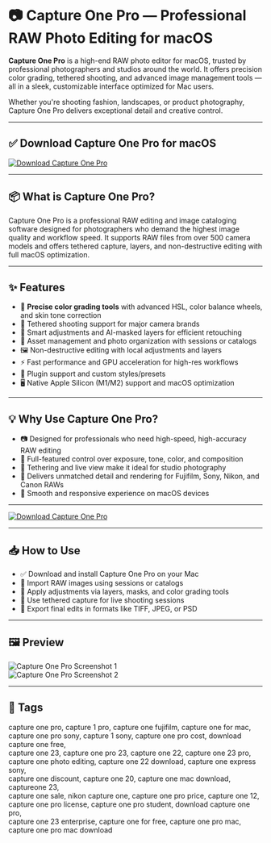 # 📷 Capture One Pro — Professional RAW Photo Editing for macOS

**Capture One Pro** is a high-end RAW photo editor for macOS, trusted by professional photographers and studios around the world. It offers precision color grading, tethered shooting, and advanced image management tools — all in a sleek, customizable interface optimized for Mac users.

Whether you're shooting fashion, landscapes, or product photography, Capture One Pro delivers exceptional detail and creative control.

---

## ✅ Download Capture One Pro for macOS  
[![Download Capture One Pro](https://img.shields.io/badge/Download-Capture_One_Pro-blueviolet)](#)

---

## 📦 What is Capture One Pro?

Capture One Pro is a professional RAW editing and image cataloging software designed for photographers who demand the highest image quality and workflow speed. It supports RAW files from over 500 camera models and offers tethered capture, layers, and non-destructive editing with full macOS optimization.

---

## ✨ Features

- 🎨 **Precise color grading tools** with advanced HSL, color balance wheels, and skin tone correction  
- 📸 Tethered shooting support for major camera brands  
- 🧠 Smart adjustments and AI-masked layers for efficient retouching  
- 📂 Asset management and photo organization with sessions or catalogs  
- 🖼️ Non-destructive editing with local adjustments and layers  
- ⚡ Fast performance and GPU acceleration for high-res workflows  
- 🔌 Plugin support and custom styles/presets  
- 🖥️ Native Apple Silicon (M1/M2) support and macOS optimization  

---

## 💡 Why Use Capture One Pro?

- 📷 Designed for professionals who need high-speed, high-accuracy RAW editing  
- 🧰 Full-featured control over exposure, tone, color, and composition  
- 🔄 Tethering and live view make it ideal for studio photography  
- 🎯 Delivers unmatched detail and rendering for Fujifilm, Sony, Nikon, and Canon RAWs  
- 🚀 Smooth and responsive experience on macOS devices  

---

[![Download Capture One Pro](https://img.shields.io/badge/Download-Capture_One_Pro-blueviolet)](#)

---

## 📥 How to Use

- ✅ Download and install Capture One Pro on your Mac  
- 📂 Import RAW images using sessions or catalogs  
- 🎯 Apply adjustments via layers, masks, and color grading tools  
- 🔌 Use tethered capture for live shooting sessions  
- 💾 Export final edits in formats like TIFF, JPEG, or PSD  

---

## 🖼️ Preview

![Capture One Pro Screenshot 1](https://learn.captureone.com/wp-content/uploads/sites/2/JordanBush_JPEG-80-Quality-Full-Size-Adobe-RGB.jpg)  
![Capture One Pro Screenshot 2](https://static.filehorse.com/screenshots-mac/photo-and-design/capture-one-mac-screenshot-01.png)

---

## 📌 Tags

capture one pro, capture 1 pro, capture one fujifilm, capture one for mac,  
capture one pro sony, capture 1 sony, capture one pro cost, download capture one free,  
capture one 23, capture one pro 23, capture one 22, capture one 23 pro,  
capture one photo editing, capture one 22 download, capture one express sony,  
capture one discount, capture one 20, capture one mac download, captureone 23,  
capture one sale, nikon capture one, capture one pro price, capture one 12,  
capture one pro license, capture one pro student, download capture one pro,  
capture one 23 enterprise, capture one for free, capture one pro mac, capture one pro mac download
